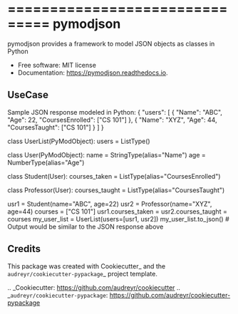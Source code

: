 ===============================
pymodjson
===============================

pymodjson provides a framework to model JSON objects as classes in Python


* Free software: MIT license
* Documentation: https://pymodjson.readthedocs.io.


UseCase
-------

Sample JSON response modeled in Python:
{
    "users": [
        {
            "Name": "ABC",
            "Age": 22,
            "CoursesEnrolled": ["CS 101"]
        },
        {
            "Name": "XYZ",
            "Age": 44,
            "CoursesTaught": ["CS 101"]
        }
    ]
}

class UserList(PyModObject):
    users = ListType()


class User(PyModObject):
    name = StringType(alias="Name")
    age = NumberType(alias="Age")


class Student(User):
    courses_taken = ListType(alias="CoursesEnrolled")


class Professor(User):
    courses_taught = ListType(alias="CoursesTaught")


usr1 = Student(name="ABC", age=22)
usr2 = Professor(name="XYZ", age=44)
courses = ["CS 101"]
usr1.courses_taken = usr2.courses_taught = courses
my_user_list = UserList(users=[usr1, usr2])
my_user_list.to_json()  # Output would be similar to the JSON response above


Credits
-------

This package was created with Cookiecutter_ and the `audreyr/cookiecutter-pypackage`_ project template.

.. _Cookiecutter: https://github.com/audreyr/cookiecutter
.. _`audreyr/cookiecutter-pypackage`: https://github.com/audreyr/cookiecutter-pypackage

